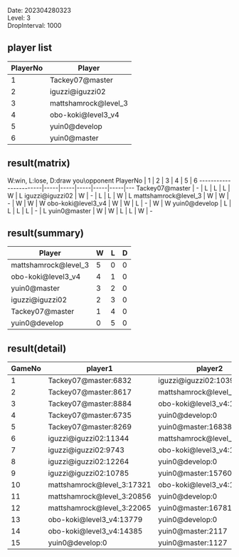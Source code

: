 Date: 202304280323  
Level: 3  
DropInterval: 1000  
## player list
PlayerNo  |  Player
----------|----------------------
1         |  Tackey07@master
2         |  iguzzi@iguzzi02
3         |  mattshamrock@level_3
4         |  obo-koki@level3_v4
5         |  yuin0@develop
6         |  yuin0@master
## result(matrix)
W:win, L:lose, D:draw
you\opponent PlayerNo  |  1  |  2  |  3  |  4  |  5  |  6
-----------------------|-----|-----|-----|-----|-----|---
Tackey07@master        |  -  |  L  |  L  |  L  |  W  |  L
iguzzi@iguzzi02        |  W  |  -  |  L  |  L  |  W  |  L
mattshamrock@level_3   |  W  |  W  |  -  |  W  |  W  |  W
obo-koki@level3_v4     |  W  |  W  |  L  |  -  |  W  |  W
yuin0@develop          |  L  |  L  |  L  |  L  |  -  |  L
yuin0@master           |  W  |  W  |  L  |  L  |  W  |  -
## result(summary)
Player                |  W  |  L  |  D
----------------------|-----|-----|---
mattshamrock@level_3  |  5  |  0  |  0
obo-koki@level3_v4    |  4  |  1  |  0
yuin0@master          |  3  |  2  |  0
iguzzi@iguzzi02       |  2  |  3  |  0
Tackey07@master       |  1  |  4  |  0
yuin0@develop         |  0  |  5  |  0
## result(detail)
GameNo  |  player1                     |  player2
--------|------------------------------|----------------------------
1       |  Tackey07@master:6832        |  iguzzi@iguzzi02:10392
2       |  Tackey07@master:8617        |  mattshamrock@level_3:20655
3       |  Tackey07@master:8884        |  obo-koki@level3_v4:19902
4       |  Tackey07@master:6735        |  yuin0@develop:0
5       |  Tackey07@master:8269        |  yuin0@master:16838
6       |  iguzzi@iguzzi02:11344       |  mattshamrock@level_3:20123
7       |  iguzzi@iguzzi02:9743        |  obo-koki@level3_v4:15138
8       |  iguzzi@iguzzi02:12264       |  yuin0@develop:0
9       |  iguzzi@iguzzi02:10785       |  yuin0@master:15760
10      |  mattshamrock@level_3:17321  |  obo-koki@level3_v4:14474
11      |  mattshamrock@level_3:20856  |  yuin0@develop:0
12      |  mattshamrock@level_3:22065  |  yuin0@master:16781
13      |  obo-koki@level3_v4:13779    |  yuin0@develop:0
14      |  obo-koki@level3_v4:14385    |  yuin0@master:2117
15      |  yuin0@develop:0             |  yuin0@master:1127

